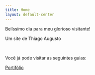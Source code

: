 ```yaml
---
title: Home
layout: default-center
---
```

Belíssimo dia para meu glorioso visitante!

Um site de Thiago Augusto

<br />

Você já pode visitar as seguintes guias:

[Portifólio](/portfolio/#portfolio)